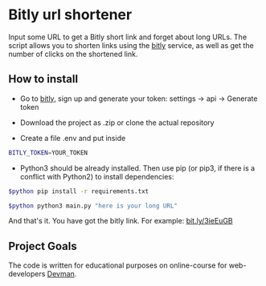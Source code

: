 # Bitly url shortener

Input some URL to get a Bitly short link and forget about long URLs. 
The script allows you to shorten links using the [bitly](https://bitly.com) service, as well as get the number of clicks on the shortened link.

## How to install

- Go to [bitly](https://bitly.com), sign up and generate your token: settings -> api -> Generate token

- Download the project as .zip or clone the actual repository 

- Create a file .env and put inside 
```bash
BITLY_TOKEN=YOUR_TOKEN
```
- Python3 should be already installed. Then use pip (or pip3, if there is a conflict with Python2) to install dependencies:

```bash
$python pip install -r requirements.txt
```

```bash
$python python3 main.py "here is your long URL"
```

And that's it. You have got the bitly link. For example: [bit.ly/3ieEuGB](https://bit.ly/3ieEuGB)

## Project Goals

The code is written for educational purposes on online-course for web-developers [Devman](https://dvmn.org).